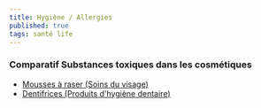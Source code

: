 ```yaml
---
title: Hygiène / Allergies
published: true
tags: santé life
---
```

### Comparatif Substances toxiques dans les cosmétiques
- [ Mousses à raser (Soins du visage)](https://www.quechoisir.org/comparatif-ingredients-indesirables-n941/liste/mousses-a-raser-sci810/produit-a-risque-si1/npage/2/)
- [ Dentifrices (Produits d'hygiène dentaire)](https://www.quechoisir.org/comparatif-ingredients-indesirables-n941/liste/dentifrices-sci201/)
